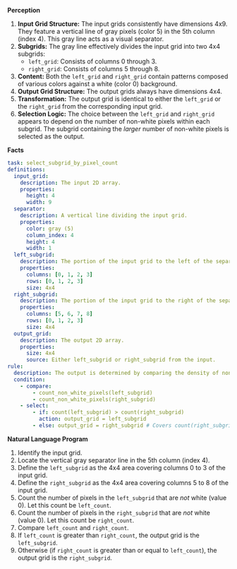 **Perception**

1.  **Input Grid Structure:** The input grids consistently have dimensions 4x9. They feature a vertical line of gray pixels (color 5) in the 5th column (index 4). This gray line acts as a visual separator.
2.  **Subgrids:** The gray line effectively divides the input grid into two 4x4 subgrids:
    *   `left_grid`: Consists of columns 0 through 3.
    *   `right_grid`: Consists of columns 5 through 8.
3.  **Content:** Both the `left_grid` and `right_grid` contain patterns composed of various colors against a white (color 0) background.
4.  **Output Grid Structure:** The output grids always have dimensions 4x4.
5.  **Transformation:** The output grid is identical to either the `left_grid` or the `right_grid` from the corresponding input grid.
6.  **Selection Logic:** The choice between the `left_grid` and `right_grid` appears to depend on the number of non-white pixels within each subgrid. The subgrid containing the *larger* number of non-white pixels is selected as the output.

**Facts**


```yaml
task: select_subgrid_by_pixel_count
definitions:
  input_grid: 
    description: The input 2D array.
    properties:
      height: 4
      width: 9
  separator:
    description: A vertical line dividing the input grid.
    properties:
      color: gray (5)
      column_index: 4
      height: 4
      width: 1
  left_subgrid:
    description: The portion of the input grid to the left of the separator.
    properties:
      columns: [0, 1, 2, 3]
      rows: [0, 1, 2, 3]
      size: 4x4
  right_subgrid:
    description: The portion of the input grid to the right of the separator.
    properties:
      columns: [5, 6, 7, 8]
      rows: [0, 1, 2, 3]
      size: 4x4
  output_grid:
    description: The output 2D array.
    properties:
      size: 4x4
      source: Either left_subgrid or right_subgrid from the input.
rule:
  description: The output is determined by comparing the density of non-white pixels in the left and right subgrids.
  condition:
    - compare:
        - count_non_white_pixels(left_subgrid)
        - count_non_white_pixels(right_subgrid)
    - select:
        - if: count(left_subgrid) > count(right_subgrid)
          action: output_grid = left_subgrid
        - else: output_grid = right_subgrid # Covers count(right_subgrid) >= count(left_subgrid) based on examples
```


**Natural Language Program**

1.  Identify the input grid.
2.  Locate the vertical gray separator line in the 5th column (index 4).
3.  Define the `left_subgrid` as the 4x4 area covering columns 0 to 3 of the input grid.
4.  Define the `right_subgrid` as the 4x4 area covering columns 5 to 8 of the input grid.
5.  Count the number of pixels in the `left_subgrid` that are *not* white (value 0). Let this count be `left_count`.
6.  Count the number of pixels in the `right_subgrid` that are *not* white (value 0). Let this count be `right_count`.
7.  Compare `left_count` and `right_count`.
8.  If `left_count` is greater than `right_count`, the output grid is the `left_subgrid`.
9.  Otherwise (if `right_count` is greater than or equal to `left_count`), the output grid is the `right_subgrid`.